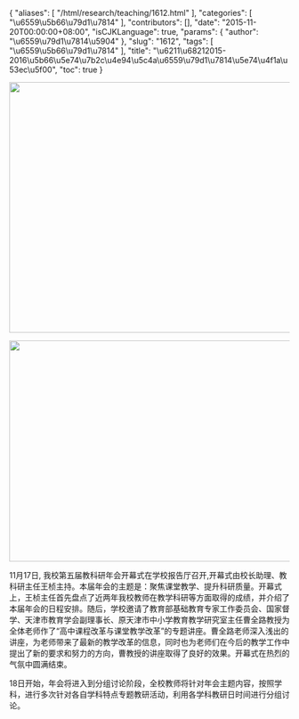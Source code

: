 {
    "aliases": [
        "/html/research/teaching/1612.html"
    ],
    "categories": [
        "\u6559\u5b66\u79d1\u7814"
    ],
    "contributors": [],
    "date": "2015-11-20T00:00:00+08:00",
    "isCJKLanguage": true,
    "params": {
        "author": "\u6559\u79d1\u7814\u5904"
    },
    "slug": "1612",
    "tags": [
        "\u6559\u5b66\u79d1\u7814"
    ],
    "title": "\u6211\u68212015-2016\u5b66\u5e74\u7b2c\u4e94\u5c4a\u6559\u79d1\u7814\u5e74\u4f1a\u53ec\u5f00",
    "toc": true
}


<img
    src="https://cdn.tfls.online/mirror/full/7ec4be9b03fc9cde41383209d162633f77fa5246.jpg"
    style="display:block;margin-left:auto;margin-right:auto;"
    decoding="async"
    fetchpriority="auto"
    loading="lazy"
    height="450"
    width="600"
/>





<img
    src="https://cdn.tfls.online/mirror/full/61481b01a2c481b5e5ba2c5507668215f809b815.jpg"
    style="display:block;margin-left:auto;margin-right:auto;"
    decoding="async"
    fetchpriority="auto"
    loading="lazy"
    height="397"
    width="600"
/>




  





11月17日, 我校第五届教科研年会开幕式在学校报告厅召开,开幕式由校长助理、教科研主任王桢主持。本届年会的主题是：聚焦课堂教学、提升科研质量。开幕式上，王桢主任首先盘点了近两年我校教师在教学科研等方面取得的成绩，并介绍了本届年会的日程安排。随后，学校邀请了教育部基础教育专家工作委员会、国家督学、天津市教育学会副理事长、原天津市中小学教育教学研究室主任曹全路教授为全体老师作了“高中课程改革与课堂教学改革”的专题讲座。曹全路老师深入浅出的讲座，为老师带来了最新的教学改革的信息，同时也为老师们在今后的教学工作中提出了新的要求和努力的方向，曹教授的讲座取得了良好的效果。开幕式在热烈的气氛中圆满结束。




18日开始，年会将进入到分组讨论阶段，全校教师将针对年会主题内容，按照学科，进行多次针对各自学科特点专题教研活动，利用各学科教研日时间进行分组讨论。




  



